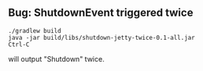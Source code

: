 ## Bug: ShutdownEvent triggered twice

```
./gradlew build
java -jar build/libs/shutdown-jetty-twice-0.1-all.jar
Ctrl-C
```

will output "Shutdown" twice.
